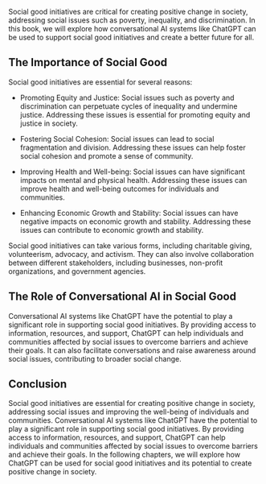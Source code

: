 
Social good initiatives are critical for creating positive change in society, addressing social issues such as poverty, inequality, and discrimination. In this book, we will explore how conversational AI systems like ChatGPT can be used to support social good initiatives and create a better future for all.

The Importance of Social Good
-----------------------------

Social good initiatives are essential for several reasons:

* Promoting Equity and Justice: Social issues such as poverty and discrimination can perpetuate cycles of inequality and undermine justice. Addressing these issues is essential for promoting equity and justice in society.

* Fostering Social Cohesion: Social issues can lead to social fragmentation and division. Addressing these issues can help foster social cohesion and promote a sense of community.

* Improving Health and Well-being: Social issues can have significant impacts on mental and physical health. Addressing these issues can improve health and well-being outcomes for individuals and communities.

* Enhancing Economic Growth and Stability: Social issues can have negative impacts on economic growth and stability. Addressing these issues can contribute to economic growth and stability.

Social good initiatives can take various forms, including charitable giving, volunteerism, advocacy, and activism. They can also involve collaboration between different stakeholders, including businesses, non-profit organizations, and government agencies.

The Role of Conversational AI in Social Good
--------------------------------------------

Conversational AI systems like ChatGPT have the potential to play a significant role in supporting social good initiatives. By providing access to information, resources, and support, ChatGPT can help individuals and communities affected by social issues to overcome barriers and achieve their goals. It can also facilitate conversations and raise awareness around social issues, contributing to broader social change.

Conclusion
----------

Social good initiatives are essential for creating positive change in society, addressing social issues and improving the well-being of individuals and communities. Conversational AI systems like ChatGPT have the potential to play a significant role in supporting social good initiatives. By providing access to information, resources, and support, ChatGPT can help individuals and communities affected by social issues to overcome barriers and achieve their goals. In the following chapters, we will explore how ChatGPT can be used for social good initiatives and its potential to create positive change in society.
